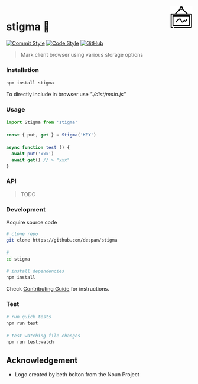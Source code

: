<img src="logo.png" align="right" height="60px"/>
<img align="right" width="0" height="48px" hspace="10"/>

# stigma :construction:


[![Commit Style](https://img.shields.io/badge/commits-conventional-blue.svg)](https://conventionalcommits.org)
[![Code Style](https://img.shields.io/badge/code%20style-standard-blue.svg)](http://standardjs.com)
[![GitHub](https://img.shields.io/github/license/despan/choker)](/LICENSE)

> Mark client browser using various storage options

### Installation

```sh
npm install stigma
```

To directly include in browser use _"./dist/main.js"_

### Usage

```js
import Stigma from 'stigma'

const { put, get } = Stigma('KEY')

async function test () {
  await put('xxx')
  await get() // > "xxx"
}
```

### API

> TODO

### Development

Acquire source code

```sh
# clone repo
git clone https://github.com/despan/stigma

#
cd stigma

# install dependencies
npm install
```

Check [Contributing Guide](/CONTRIBUTING.md) for instructions.

### Test

```sh
# run quick tests
npm run test

# test watching file changes
npm run test:watch
```

## Acknowledgement

- Logo created by beth bolton from the Noun Project
